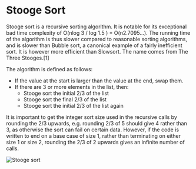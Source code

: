 # Stooge Sort

Stooge sort is a recursive sorting algorithm. It is notable for its exceptional bad time complexity of O(nlog 3 / log 1.5 ) = O(n2.7095...). The running time of the algorithm is thus slower compared to reasonable sorting algorithms, and is slower than Bubble sort, a canonical example of a fairly inefficient sort. It is however more efficient than Slowsort. The name comes from The Three Stooges.[1]

The algorithm is defined as follows:

* If the value at the start is larger than the value at the end, swap them.
* If there are 3 or more elements in the list, then:
    * Stooge sort the initial 2/3 of the list
    * Stooge sort the final 2/3 of the list
    * Stooge sort the initial 2/3 of the list again

It is important to get the integer sort size used in the recursive calls by rounding the 2/3 upwards, e.g. rounding 2/3 of 5 should give 4 rather than 3, as otherwise the sort can fail on certain data. However, if the code is written to end on a base case of size 1, rather than terminating on either size 1 or size 2, rounding the 2/3 of 2 upwards gives an infinite number of calls.

![Stooge sort](https://en.wikipedia.org/wiki/Stooge_sort#/media/File:Sorting_stoogesort_anim.gif)